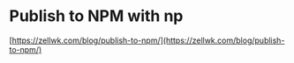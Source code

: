 # Publish to NPM with np

[https://zellwk.com/blog/publish-to-npm/](https://zellwk.com/blog/publish-to-npm/)

